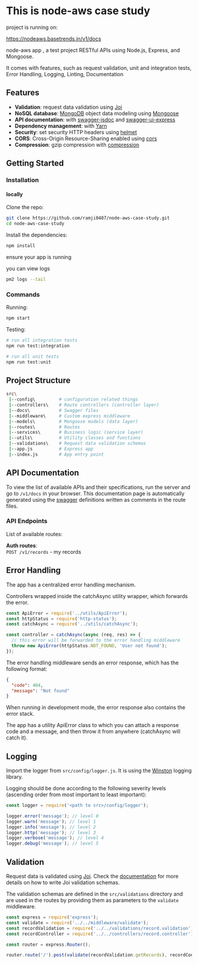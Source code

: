 # This is node-aws case study 

project is running on:

https://nodeaws.basetrends.in/v1/docs

node-aws app , a test project RESTful APIs using Node.js, Express, and Mongoose.

It comes with features, such as request validation, unit and integration tests, Error Handling, Logging, Linting, Documentation

## Features

- **Validation**: request data validation using [Joi](https://github.com/hapijs/joi)
- **NoSQL database**: [MongoDB](https://www.mongodb.com) object data modeling using [Mongoose](https://mongoosejs.com)
- **API documentation**: with [swagger-jsdoc](https://github.com/Surnet/swagger-jsdoc) and [swagger-ui-express](https://github.com/scottie1984/swagger-ui-express)
- **Dependency management**: with [Yarn](https://yarnpkg.com)
- **Security**: set security HTTP headers using [helmet](https://helmetjs.github.io)
- **CORS**: Cross-Origin Resource-Sharing enabled using [cors](https://github.com/expressjs/cors)
- **Compression**: gzip compression with [compression](https://github.com/expressjs/compression)

## Getting Started

### Installation

#### locally

Clone the repo:

```bash
git clone https://github.com/ramji0487/node-aws-case-study.git
cd node-aws-case-study
```

Install the dependencies:

```bash
npm install
```



ensure your app is running



 you can view logs

```bash
pm2 logs --tail
```

### Commands

Running:

```bash
npm start
```

Testing:

```bash
# run all integration tests
npm run test:integration

# run all unit tests
npm run test:unit

```


## Project Structure

```bash
src\
 |--config\         # configuration related things
 |--controllers\    # Route controllers (controller layer)
 |--docs\           # Swagger files
 |--middleware\     # Custom express middleware
 |--models\         # Mongoose models (data layer)
 |--routes\         # Routes
 |--services\       # Business logic (service layer)
 |--utils\          # Utility classes and functions
 |--validations\    # Request data validation schemas
 |--app.js          # Express app
 |--index.js        # App entry point
```

## API Documentation

To view the list of available APIs and their specifications, run the server and go to `/v1/docs` in your browser. This documentation page is automatically generated using the [swagger](https://swagger.io/) definitions written as comments in the route files.

### API Endpoints

List of available routes:

**Auth routes**:\
`POST /v1/records` - my records

## Error Handling

The app has a centralized error handling mechanism.

Controllers wrapped inside the catchAsync utility wrapper, which forwards the error.

```javascript
const ApiError = require('../utils/ApiError');
const httpStatus = require('http-status');
const catchAsync = require('../utils/catchAsync');

const controller = catchAsync(async (req, res) => {
  // this error will be forwarded to the error handling middleware
  throw new ApiError(httpStatus.NOT_FOUND, 'User not found');
});
```

The error handling middleware sends an error response, which has the following format:

```json
{
  "code": 404,
  "message": "Not found"
}
```

When running in development mode, the error response also contains the error stack.

The app has a utility ApiError class to which you can attach a response code and a message, and then throw it from anywhere (catchAsync will catch it).

## Logging

Import the logger from `src/config/logger.js`. It is using the [Winston](https://github.com/winstonjs/winston) logging library.

Logging should be done according to the following severity levels (ascending order from most important to least important):

```javascript
const logger = require('<path to src>/config/logger');

logger.error('message'); // level 0
logger.warn('message'); // level 1
logger.info('message'); // level 2
logger.http('message'); // level 3
logger.verbose('message'); // level 4
logger.debug('message'); // level 5
```

## Validation

Request data is validated using [Joi](https://joi.dev/). Check the [documentation](https://joi.dev/api/) for more details on how to write Joi validation schemas.

The validation schemas are defined in the `src/validations` directory and are used in the routes by providing them as parameters to the `validate` middleware.

```javascript
const express = require('express');
const validate = require('../../middleware/validate');
const recordValidation = require('../../validations/record.validation');
const recordController = require('../../controllers/record.controller');

const router = express.Router();

router.route('/').post(validate(recordValidation.getRecords), recordController.getRecords);
```
